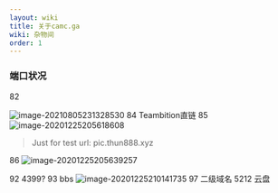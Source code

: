 ```yaml
---
layout: wiki
title: 关于camc.ga
wiki: 杂物间
order: 1
---
```


### 端口状况

82

![image-20210805231328530](https://i0.hdslb.com/bfs/album/46b7956bee1696def91411d01f91348663d20739.png@.webp)
84 Teambition直链
85
![image-20201225205618608](https://cdn.jsdelivr.net/gh/thun888/tuku@master/img/image-20201225205618608.png)

> Just for test
> url: pic.thun888.xyz

86
![image-20201225205639257](https://cdn.jsdelivr.net/gh/thun888/tuku@master/img/image-20201225205639257.png)

92 4399?
93 bbs
![image-20201225210141735](https://cdn.jsdelivr.net/gh/thun888/tuku@master/img/image-20201225210141735.png)
97 二级域名
5212 云盘

